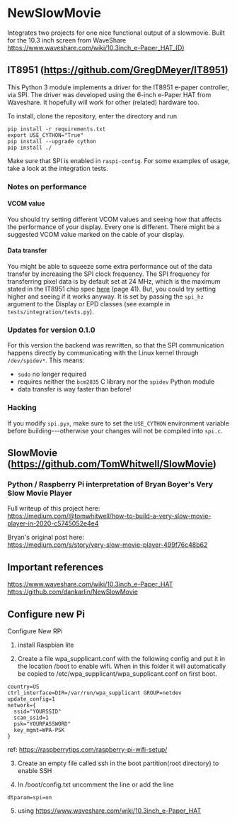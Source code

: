 # NewSlowMovie
Integrates two projects for one nice functional output of a slowmovie. Built for the 10.3 inch screen from WaveShare
https://www.waveshare.com/wiki/10.3inch_e-Paper_HAT_(D)

## IT8951 (https://github.com/GregDMeyer/IT8951)
This Python 3 module implements a driver for the IT8951 e-paper controller, via SPI.
The driver was developed using the 6-inch e-Paper HAT from Waveshare. It hopefully will work for
other (related) hardware too.

To install, clone the repository, enter the directory and run
```
pip install -r requirements.txt
export USE_CYTHON="True"
pip install --upgrade cython
pip install ./
```
Make sure that SPI is enabled in `raspi-config`. For some examples of usage, take a look at the integration tests.
### Notes on performance
#### VCOM value
You should try setting different VCOM values and seeing how that affects the performance of your display. Every
one is different. There might be a suggested VCOM value marked on the cable of your display.
#### Data transfer
You might be able to squeeze some extra performance out of the data transfer by increasing the SPI
clock frequency. The SPI frequency for transferring pixel data is by default set at 24 MHz, which is the maximum
stated in the IT8951 chip spec [here](https://www.waveshare.com/w/upload/1/18/IT8951_D_V0.2.4.3_20170728.pdf)
(page 41). But, you could try setting higher and seeing if it works anyway. It is set by passing the `spi_hz` argument to the Display or EPD classes (see example in `tests/integration/tests.py`).
### Updates for version 0.1.0
For this version the backend was rewritten, so that the SPI communication happens directly
by communicating with the Linux kernel through `/dev/spidev*`. This means:
 - `sudo` no longer required
 - requires neither the `bcm2835` C library nor the `spidev` Python module
 - data transfer is way faster than before!
### Hacking
If you modify `spi.pyx`, make sure to set the `USE_CYTHON` environment variable before building---otherwise your
changes will not be compiled into `spi.c`.

## SlowMovie (https://github.com/TomWhitwell/SlowMovie)
### Python / Raspberry Pi interpretation of Bryan Boyer's Very Slow Movie Player  
Full writeup of this project here:   
https://medium.com/@tomwhitwell/how-to-build-a-very-slow-movie-player-in-2020-c5745052e4e4

Bryan's original post here:  
https://medium.com/s/story/very-slow-movie-player-499f76c48b62 

## Important references
https://www.waveshare.com/wiki/10.3inch_e-Paper_HAT
https://github.com/dankarlin/NewSlowMovie


## Configure new Pi
Configure New RPi
1) install Raspbian lite

2) Create a file wpa_supplicant.conf  with the following config and put it in the location /boot to enable wifi. When in  this folder it will automatically be copied to /etc/wpa_supplicant/wpa_supplicant.conf on first boot.
```
country=US
ctrl_interface=DIR=/var/run/wpa_supplicant GROUP=netdev
update_config=1
network={
  ssid="YOURSSID"
  scan_ssid=1
  psk="YOURPASSWORD"
  key_mgmt=WPA-PSK
}
```
ref: https://raspberrytips.com/raspberry-pi-wifi-setup/

3) Create an empty file called ssh in the  boot partition(root directory) to enable SSH

4) In /boot/config.txt uncomment the line or add the line 
```
dtparam=spi=on
```
5) using https://www.waveshare.com/wiki/10.3inch_e-Paper_HAT
